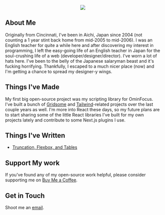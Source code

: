 <p align="center">
<img align="center" src="https://github-readme-stats-tan-xi.vercel.app/api?username=brandonpittman&show_icons=true">
</p>

## About Me

Originally from Cincinnati, I've been in Aichi, Japan since 2004 (not counting a 1
year stint back home from mid-2005 to mid-2006). I was an English teacher for
quite a while here and after discovering my interest in programming, I left the
easy-going life of an English teacher in Japan for the soul-crushing life of a
web (developer/designer/director). I've worn a lot of hats here. I've been to
the belly of the Japanese salaryman beast and it's fucking horrifying.
Thankfully, I escaped to a much nicer place (now) and I'm getting a chance to
spread my designer-y wings.

## Things I've Made

My first big open-source project was my scripting library for OminFocus. I've built a bunch of [Gridsome][] and [Tailwind][]-related projects over the last
couple years as well. I'm more into React these days, so my future plans are to
start sharing some of the little React libraries I've built for my own projects
lately and contribute to some Next.js plugins I use.

## Things I've Written

- [Truncation, Flexbox, and Tables](https://tech.quartetcom.co.jp/2021/06/17/truncation-flexbox-and-tables/)

## Support My work
If you've found any of my open-source work helpful, please consider supporting
me on [Buy Me a Coffee][]. 

## Get in Touch

Shoot me an [email][email].

[email]: mailto:email@blp.is
[gridsome]: https://gridsome.org
[tailwind]: https://tailwindcss.com
[buy me a coffee]: https://www.buymeacoffee.com/blp
